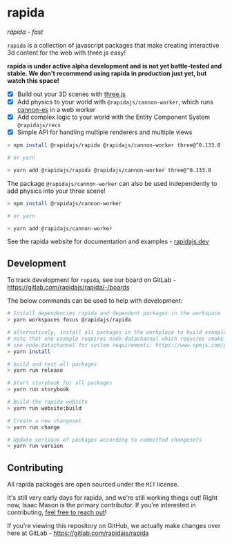 # rapida

*rápida - fast*

`rapida` is a collection of javascript packages that make creating interactive 3d content for the web with three.js easy!

**rapida is under active alpha development and is not yet battle-tested and stable. We don't recommend using rapida in production just yet, but watch this space!**

- [x] Build out your 3D scenes with [three.js](https://threejs.org/)
- [x] Add physics to your world with `@rapidajs/cannon-worker`, which runs [cannon-es](https://github.com/pmndrs/cannon-es) in a web worker
- [x] Add complex logic to your world with the Entity Component System `@rapidajs/recs`
- [x] Simple API for handling multiple renderers and multiple views

```bash
> npm install @rapidajs/rapida @rapidajs/cannon-worker three@^0.133.0

# or yarn

> yarn add @rapidajs/rapida @rapidajs/cannon-worker three@^0.133.0
```

The package `@rapidajs/cannon-worker` can also be used independently to add physics into your three scene!

```bash
> npm install @rapidajs/cannon-worker

# or yarn

> yarn add @rapidajs/cannon-worker
```

See the rapida website for documentation and examples - [rapidajs.dev](https://rapidajs.dev/)

## Development

To track development for `rapida`, see our board on GitLab - https://gitlab.com/rapidajs/rapida/-/boards

The below commands can be used to help with development:

```bash
# Install dependencies rapida and dependent packages in the workspace
> yarn workspaces focus @rapidajs/rapida

# alternatively, install all packages in the workplace to build examples
# note that one example requires node-datachannel which requires cmake to be installed
# see node-datachannel for system requirements: https://www.npmjs.com/package/node-datachannel
> yarn install

# build and test all packages
> yarn run release

# Start storybook for all packages
> yarn run storybook

# Build the rapida website
> yarn run website:build

# Create a new changeset
> yarn run change

# Update versions of packages according to committed changesets
> yarn run version
```

## Contributing

All rapida packages are open sourced under the `MIT` license.

It's still very early days for rapida, and we're still working things out! Right now, Isaac Mason is the primary contributor. If you're interested in contributing, [feel free to reach out](https://isaacmason.com/)! 

If you're viewing this repository on GitHub, we actually make changes over here at GitLab - https://gitlab.com/rapidajs/rapida

